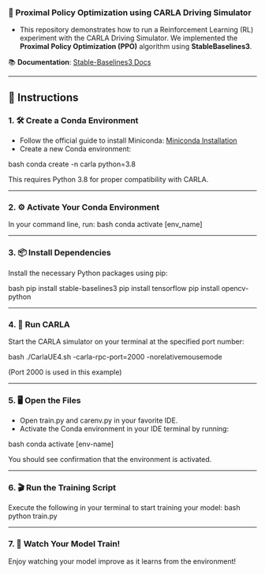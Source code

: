 ### 🚗 Proximal Policy Optimization using CARLA Driving Simulator

- This repository demonstrates how to run a Reinforcement Learning (RL) experiment with the CARLA Driving Simulator. We implemented the **Proximal Policy Optimization (PPO)** algorithm using **StableBaselines3**.

📚 **Documentation**: [Stable-Baselines3 Docs](https://stable-baselines3.readthedocs.io/en/master/)

---

## 🚀 Instructions

### 1. 🛠️ **Create a Conda Environment**

- Follow the official guide to install Miniconda: [Miniconda Installation](https://docs.anaconda.com/miniconda/)
- Create a new Conda environment:
  
bash
  conda create -n carla python=3.8

  This requires Python 3.8 for proper compatibility with CARLA.

---

### 2. ⚙️ **Activate Your Conda Environment**

In your command line, run:
bash
conda activate [env_name]


---

### 3. 📦 **Install Dependencies**

Install the necessary Python packages using pip:

bash
pip install stable-baselines3
pip install tensorflow
pip install opencv-python


---

### 4. 🏁 **Run CARLA**

Start the CARLA simulator on your terminal at the specified port number:

bash
./CarlaUE4.sh -carla-rpc-port=2000 -norelativemousemode

(Port 2000 is used in this example)

---

### 5. 🖥️ **Open the Files**

- Open train.py and carenv.py in your favorite IDE.
- Activate the Conda environment in your IDE terminal by running:
  
bash
  conda activate [env-name]

  You should see confirmation that the environment is activated.

---

### 6. 🎬 **Run the Training Script**

Execute the following in your terminal to start training your model:
bash
python train.py


---

### 7. 👀 **Watch Your Model Train!**

Enjoy watching your model improve as it learns from the environment!
